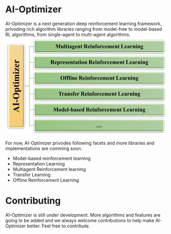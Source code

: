 # AI-Optimizer
AI-Optimizer is a next generation deep reinforcement learning framework, privoding rich algorithm libraries ranging from model-free to model-based RL algorithms, from single-agent to multi-agent algorithms. 
![](./images/framework1.png)

For now, AI-Optimizer privodes following facets and more libraries and implementations are comming soon.
- Model-based reinforcement learning
- Representation Learning  
- Multiagent Reinforcement learning
- Transfer Learning
- Offline Reinforcement Learning

# Contributing
AI-Optimizer is still under development. More algorithms and features are going to be added and we always welcome contributions to help make AI-Optimizer better. Feel free to contribute.
